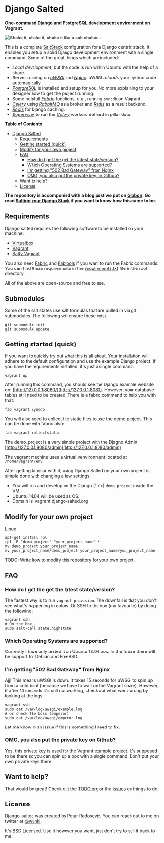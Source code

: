 # Django Salted

**One-command Django and PostgreSQL development environment on Vagrant.**

![Shake it, shake it, shake it like a salt shaker...](https://raw.github.com/wunki/django-salted/master/files/salt-shaker.png "Shake it!")

This is a complete [SaltStack] configuration for a Django centric stack. It
enables you setup a solid Django development environment with a single
command. Some of the great things which are included:

- *Local development*, but the code is run within Ubuntu with the help of a
  share.
- Server running on *[uWSGI]* and *[Nginx]*. uWSGI *reloads* your python code
  automagically.
- *[PostgreSQL]* is installed and setup for you. No more explaining to your
  designer how to get the project running.
- Some helpfull *[Fabric]* functions, e.g., running `syncdb` on Vagrant.
- *[Celery]* using *[RabbitMQ]* as a broker and *[Redis]* as a result backend.
- *[Redis]* for Django caching.
- *[Supervisor]* to run the *[Celery]* workers defined in pillar data.


**Table of Contents**

- [Django Salted](#django-salted)
	- [Requirements](#requirements)
	- [Getting started (quick)](#getting-started-quick)
	- [Modify for your own project](#modify-for-your-own-project)
	- [FAQ](#faq)
		- [How do I get the get the latest state/version?](#how-do-i-get-the-get-the-latest-stateversion)
		- [Which Operating Systems are supported?](#which-operating-systems-are-supported)
		- [I'm getting "502 Bad Gateway" from Nginx](#i'm-getting-502-bad-gateway-from-nginx)
		- [OMG, you also put the private key on Github?](#omg-you-also-put-the-private-key-on-github)
	- [Want to help?](#want-to-help)
	- [License](#license)

**The repository is accomponied with a blog post we put on [Gibbon]. Go read
[Salting your Django Stack] if you want to know how this came to be.**

## Requirements

Django salted requires the following software to be installed on your machine:

- [Virtualbox]
- [Vagrant]
- [Salty Vagrant]

You also need [Fabric] and [Fabtools] if you want to run the Fabric
commands. You can find these requirements in the [requirements.txt] file in
the root directory.

All of the above are open-source and free to use.

## Submodules

Some of the salt states use salt formulas that are pulled in via git submodules.
The following will ensure these exist.

    git submodule init
    git submodule update

## Getting started (quick)

If you want to quickly try out what this is all about. Your installation will
adhere to the default configuration and use the example Django project. If you
have the requirements installed, it's just a single command:

    vagrant up

After running this command, you should see the Django example website on:
[http://127.0.0.1:8080/](http://127.0.0.1:8080). However, your database tables
still need to be created. There is a fabric command to help you with that:

    fab vagrant syncdb

You will also need to collect the static files to use the demo project. This can be done with fabric also:

    fab vagrant collectstatic

The demo_project is a very simple project with the Djagno Admin [http://127.0.0.1:8080/admin](http://127.0.0.1:8080/admin)

The vagrant machine uses a virtual venvironment located at `/home/vagrant/env`

After getting familiar with it, using Django Salted on your own project is
simple done with changing a few settings.

- You will run and develop on the Django (1.7.x) `demo_project` inside the VM.
- Ubuntu 14.04 will be used as OS.
- Domain is: vagrant.django-salted.org

## Modify for your own project

Linux

    apt-get install rpl
    rpl -R "demo_project" "your_project_name" *
    mv demo_project your_project_name
    mv your_project_name/demo_project your_project_name/you_project_name

TODO: Write how to modify this repository for your own project.

## FAQ

### How do I get the get the latest state/version?

The fastest way is to run `vagrant provision`. The downfall is that you don't
see what's happening in colors. Or SSH to the box (my favourite) by doing the
following:

    vagrant ssh
    # On the box...
    sudo salt-call state.highstate

### Which Operating Systems are supported?

Currently I have only tested it on Ubuntu 12.04 box. In the future there will
be support for Debian and FreeBSD.

### I'm getting "502 Bad Gateway" from Nginx

Ajj! This means uWSGI is down. It takes 15 seconds for uWSGI to spin up from a
cold boot (because we have to wait on the Vagrant share). However, if after 15
seconds it's still not working, check out what went wrong by looking at the logs:

    vagrant ssh
    sudo cat /var/log/uwsgi/example.log
    # or check the boss (emperor)
    sudo cat /var/log/uwsgi/emperor.log

Let me know in an issue if this is something I need to fix.

### OMG, you also put the private key on Github?

Yes, this private key is used for the Vagrant example project. It's supposed
to be there so you can spin up a box with a single command. Don't put your own
private keys there.

## Want to help?

That would be great! Check out the [TODO.org] or the [Issues] on things to do.

## License

Django-salted was created by Petar Radosevic. You can reach out to me on
twitter at [@wunki].

It's BSD Licensed. Use it however you want, just don't try to sell it back to
me.

[SaltStack]: http://saltstack.com/community.html
[Gibbon]: http://blog.gibbon.co
[PostgreSQL]: http://www.postgresql.org/
[Salting your Django Stack]: http://blog.gibbon.co/posts/2013-06-12-salting-your-django-stack.html
[Virtualbox]: https://www.virtualbox.org/
[Vagrant]: http://www.vagrantup.com/
[Salty Vagrant]: https://github.com/saltstack/salty-vagrant
[uWSGI]: http://uwsgi-docs.readthedocs.org/
[Nginx]: http://nginx.org/
[Fabric]: http://fabfile.org/
[Fabtools]: https://github.com/ronnix/fabtools
[requirements.txt]: https://github.com/wunki/django-salted/blob/master/requirements.txt
[Vagrantfile]: https://github.com/wunki/django-salted/blob/master/Vagrantfile
[TODO.org]: https://github.com/wunki/django-salted/blob/master/TODO.org
[Issues]: https://github.com/wunki/django-salted/issues
[@wunki]: https://twitter.com/wunki
[Celery]: http://www.celeryproject.org/
[RabbitMQ]: http://www.rabbitmq.com/
[Redis]: http://redis.io/
[Supervisor]: http://supervisord.org/

